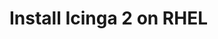 # Install Icinga 2 on RHEL
<!-- {% set rhel = True %} -->
<!-- {% include "02-installation.md" %} -->
